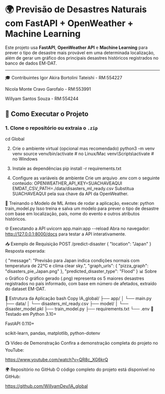 # 🌍 Previsão de Desastres Naturais com FastAPI + OpenWeather + Machine Learning

Este projeto usa **FastAPI**, **OpenWeather API** e **Machine Learning** para prever o tipo de desastre mais provável em uma determinada localização, além de gerar um gráfico dos principais desastres históricos registrados no banco de dados EM-DAT.

---
🎓 Contribuintes
Igor Akira Bortolini Tateishi - RM:554227

Nicola Monte Cravo Garofalo - RM:553991

Willyam Santos Souza - RM:554244

## 🚀 Como Executar o Projeto

### 1. Clone o repositório ou extraia o `.zip`

cd Global

2. Crie o ambiente virtual (opcional mas recomendado)
python3 -m venv venv
source venv/bin/activate  # no Linux/Mac
venv\Scripts\activate  # no Windows

3. Instale as dependências
pip install -r requirements.txt

4. Configure as variáveis de ambiente
Crie um arquivo .env com o seguinte conteúdo:
OPENWEATHER_API_KEY=SUACHAVEAQUI
EMDAT_CSV_PATH=./data/disasters_ml_ready.csv
Substitua SUACHAVEAQUI pela sua chave da API da OpenWeather.

🧠 Treinando o Modelo de ML
Antes de rodar a aplicação, execute:
python train_model.py
Isso treina e salva um modelo para prever o tipo de desastre com base em localização, país, nome do evento e outros atributos históricos.

🌐 Executando a API
uvicorn app.main:app --reload
Abra no navegador: http://127.0.0.1:8000/docs para testar a API interativamente.

📥 Exemplo de Requisição
POST /predict-disaster
{
  "location": "Japan"
}
Resposta esperada:

{
  "message": "Previsão para Japan indica condições normais com temperatura de 22°C e clima clear sky.",
  "graph_urls": {
    "pizza_graph": "disasters_pie_Japan.png"
  },
  "predicted_disaster_type": "Flood"
}
📊 Sobre o Gráfico
O gráfico gerado (.png) representa os 5 maiores desastres registrados no país informado, com base em número de afetados, extraído do dataset EM-DAT.

📁 Estrutura da Aplicação
bash
Copy
IA_global/
├── app/
│   └── main.py
├── data/
│   └── disasters_ml_ready.csv
├── model/
│   └── disaster_model.pkl
├── train_model.py
├── requirements.txt
└── .env
🧪 Testado em
Python 3.10+

FastAPI 0.110+

scikit-learn, pandas, matplotlib, python-dotenv

📺 Vídeo de Demonstração
Confira a demonstração completa do projeto no YouTube:

https://www.youtube.com/watch?v=QR8c_XG6krQ

🌍 Repositório no GitHub
O código completo do projeto está disponível no GitHub:

https://github.com/WillyamDev/IA_global
